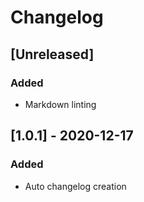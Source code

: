 # Changelog

## [Unreleased]

### Added

- Markdown linting

## [1.0.1] - 2020-12-17

### Added

- Auto changelog creation

